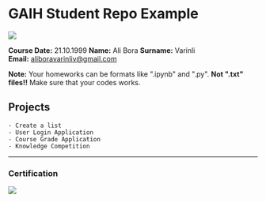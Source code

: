 # GAIH Student Repo Example
![](img/newlogo.png)

**Course Date:** 21.10.1999
**Name:** Ali Bora 
**Surname:** Varinli  
**Email:** aliboravarinliv@gmail.com  

**Note:** Your homeworks can be formats like ".ipynb" and ".py". **Not ".txt" files!!** Make sure that your codes works.  

## Projects
```
- Create a list
- User Login Application
- Course Grade Application
- Knowledge Competition
```


---

### Certification
![](img/TopLearnerCertificate.png)

